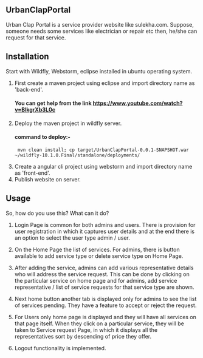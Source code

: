 ## UrbanClapPortal

Urban Clap Portal is a service provider website like sulekha.com. Suppose, someone needs some services like electrician or repair etc then, he/she can request for that service.

## Installation

Start with Wildfly, Webstorm, eclipse installed in ubuntu operating system.

1. First create a maven project using eclipse and import directory name as 'back-end'.
	#### You can get help from the link https://www.youtube.com/watch?v=BlkgrXb3L0c
2. Deploy the maven project in wildfly server.
	#### command to deploy:-
		mvn clean install; cp target/UrbanClapPortal-0.0.1-SNAPSHOT.war ~/wildfly-10.1.0.Final/standalone/deployments/
3. Create a angular cli project using webstorm and import directory name as 'front-end'.
4. Publish website on server.

## Usage

So, how do you use this? What can it do?

1. Login Page is common for both admins and users. There is provision for user registration in which it captures user details and at the end there is an option to select the user type admin / user.

2. On the Home Page the list of services. For admins, there is button available to add service type or delete service type on Home Page.

3. After adding the service, admins can add various representative details who will address the service request. This can be done by clicking on the particular service on home page and for admins, add service representative / list of service requests for that service type are shown.

4. Next home button another tab is displayed only for admins to see the list of services pending. They have a feature to accept or reject the request.

5. For Users only home page is displayed and they will have all services on that page itself. When they click on a particular service, they will be taken to Service request Page, in which it displays all the representatives sort by descending of price they offer.

6. Logout functionality is implemented.

